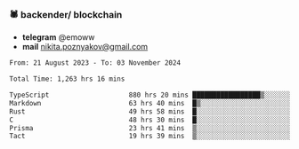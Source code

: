 ### 🕷 backender/ blockchain
- **telegram** @emoww
- **mail** nikita.poznyakov@gmail.com

<!--START_SECTION:waka-->

```txt
From: 21 August 2023 - To: 03 November 2024

Total Time: 1,263 hrs 16 mins

TypeScript                    880 hrs 20 mins █████████████████▒░░░░░░░   69.42 %
Markdown                      63 hrs 40 mins  █▒░░░░░░░░░░░░░░░░░░░░░░░   05.02 %
Rust                          49 hrs 58 mins  █░░░░░░░░░░░░░░░░░░░░░░░░   03.94 %
C                             48 hrs 30 mins  █░░░░░░░░░░░░░░░░░░░░░░░░   03.83 %
Prisma                        23 hrs 41 mins  ▒░░░░░░░░░░░░░░░░░░░░░░░░   01.87 %
Tact                          19 hrs 39 mins  ▒░░░░░░░░░░░░░░░░░░░░░░░░   01.55 %
```

<!--END_SECTION:waka-->




